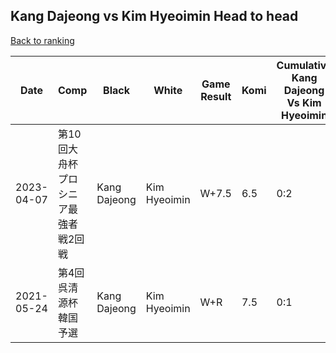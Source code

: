 ## Kang Dajeong vs Kim Hyeoimin Head to head

[Back to ranking](../../index.md)




| **Date** | **Comp** | **Black** | **White** | **Game Result** | **Komi** | **Cumulative Kang Dajeong Vs Kim Hyeoimin** | **Kang Dajeong Streak** | **Kim Hyeoimin Streak** | 
| --- | --- | --- | --- | --- | --- | --- | --- | --- |
| 2023-04-07 | 第10回大舟杯プロシニア最強者戦2回戦 | Kang Dajeong | Kim Hyeoimin | W+7.5 | 6.5 | 0:2 | 0 | 2 | 
| 2021-05-24 | 第4回呉清源杯韓国予選 | Kang Dajeong | Kim Hyeoimin | W+R | 7.5 | 0:1 | 0 | 1 |





